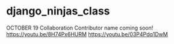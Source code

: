 # django_ninjas_class 
OCTOBER 19 Collaboration
Contributor name coming soon!
https://youtu.be/8H74Px6HURM
https://youtu.be/03P4Pdq1DwM
